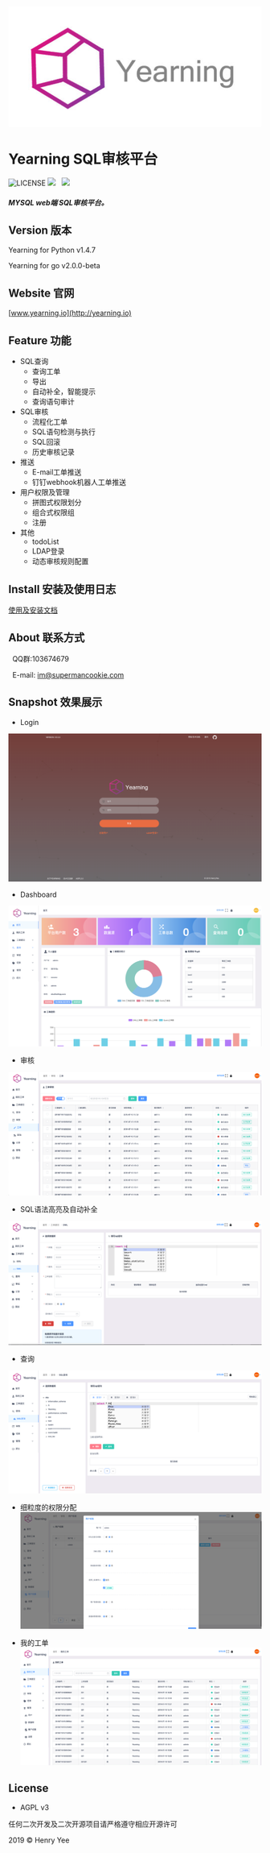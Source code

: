 <p align="center">
        <img  src="img/logo.jpg">
</p>

# Yearning SQL审核平台
![LICENSE](https://img.shields.io/badge/license-AGPL%20-blue.svg)
![](https://img.shields.io/badge/build-release-brightgreen.svg)  
![](https://img.shields.io/badge/version-v1.4.7-brightgreen.svg)  

##### MYSQL web端 SQL审核平台。

## Version 版本

Yearning for Python v1.4.7

Yearning for go v2.0.0-beta

## Website 官网

[www.yearning.io](http://yearning.io)


## Feature 功能

- SQL查询
    - 查询工单 
    - 导出
    - 自动补全，智能提示 
    - 查询语句审计
- SQL审核
    - 流程化工单
    - SQL语句检测与执行
    - SQL回滚
    - 历史审核记录
- 推送
    - E-mail工单推送
    - 钉钉webhook机器人工单推送
- 用户权限及管理
    - 拼图式权限划分
    - 组合式权限组
    - 注册
- 其他
    - todoList
    - LDAP登录  
    - 动态审核规则配置 

## Install 安装及使用日志

[使用及安装文档](http://guide.yearning.io)
  
## About 联系方式
   
   QQ群:103674679
   
   E-mail: im@supermancookie.com

## Snapshot 效果展示

- Login



![login](img/login.png)


- Dashboard

![](img/dash.png)

- 审核

![](img/audit.png)

- SQL语法高亮及自动补全

![](img/highlight.png)

- 查询

![](img/query.png)

- 细粒度的权限分配
![](img/per.png)

- 我的工单
![](img/myorder.png)


## License

- AGPL v3

任何二次开发及二次开源项目请严格遵守相应开源许可

2019 © Henry Yee


